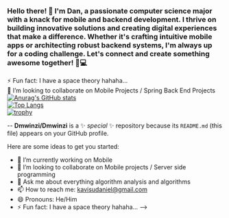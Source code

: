 ### Hello there! 👋 I'm Dan, a passionate computer science major with a knack for mobile and backend development. I thrive on building innovative solutions and creating digital experiences that make a difference. Whether it's crafting intuitive mobile apps or architecting robust backend systems, I'm always up for a coding challenge. Let's connect and create something awesome together! 🚀💻


⚡ Fun fact: I  have a space theory hahaha... <br>
👯 I’m looking to collaborate on Mobile Projects / Spring Back End Projects
[![Anurag's GitHub stats](https://github-readme-stats.vercel.app/api?username=dmwinzi&show_icons=true&theme=github_dark)]()<br>
[![Top Langs](https://github-readme-stats.vercel.app/api/top-langs/?username=dmwinzi&layout=compact&show_icons=true&theme=github_dark)](https://github.com/anuraghazra/github-readme-stats)<br>
[![trophy](https://github-profile-trophy.vercel.app/?username=dmwinzi&theme=darkhub)](https://github.com/ryo-ma/github-profile-trophy)


--
**Dmwinzi/Dmwinzi** is a ✨ _special_ ✨ repository because its `README.md` (this file) appears on your GitHub profile.

Here are some ideas to get you started:

- 🔭 I’m currently working on Mobile  
- 👯 I’m looking to collaborate on Mobile projects / Server side programming 
- 💬 Ask me about everything algorithm analysis and algorithms
- 📫 How to reach me:  kavisudaniel@gmail.com
- 😄 Pronouns: He/Him 
- ⚡ Fun fact: I  have a space theory hahaha...
-->
